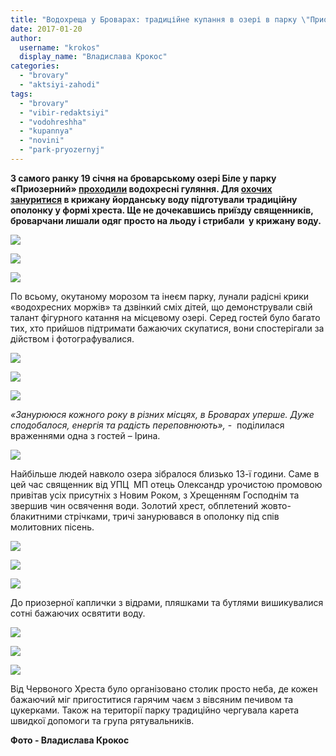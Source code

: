 ```yaml
---
title: "Водохреща у Броварах: традиційне купання в озері в парку \"Приозерний\"  - ФОТОРЕПОРТАЖ"
date: 2017-01-20
author: 
  username: "krokos"
  display_name: "Владислава Крокос"
categories: 
  - "brovary"
  - "aktsiyi-zahodi"
tags: 
  - "brovary"
  - "vibir-redaktsiyi"
  - "vodohreshha"
  - "kupannya"
  - "novini"
  - "park-pryozernyj"
---
```


**З самого ранку 19 січня на броварському озері Біле у парку «Приозерний» [проходили](https://mpz.brovary.org/novorichno-rizdvyani-zahody-tryvayut-u-brovarah-podiyi/) водохресні гуляння. Для [охочих зануритися](https://mpz.brovary.org/chy-mozhna-kupatysya-u-brovarskyh-ozerah-na-vodohreshhu-odnoznachnoyi-vidpovidi-nema/) в крижану йорданську воду підготували традиційну ополонку у формі хреста. Ще не дочекавшись приїзду священників, броварчани лишали одяг просто на льоду і стрибали  у крижану воду.**

[![](https://mpz.brovary.org/wp-content/uploads/2017/01/Vodohreshha-3.jpg)](https://mpz.brovary.org/wp-content/uploads/2017/01/Vodohreshha-3.jpg)

[![](https://mpz.brovary.org/wp-content/uploads/2017/01/Vodohreshha-20.jpg)](https://mpz.brovary.org/wp-content/uploads/2017/01/Vodohreshha-20.jpg)

[![](https://mpz.brovary.org/wp-content/uploads/2017/01/Vodohreshha-6.jpg)](https://mpz.brovary.org/wp-content/uploads/2017/01/Vodohreshha-6.jpg)

По всьому, окутаному морозом та інеєм парку, лунали радісні крики «водохресних моржів» та дзвінкий сміх дітей, що демонстрували свій талант фігурного катання на місцевому озері. Серед гостей було багато тих, хто прийшов підтримати бажаючих скупатися, вони спостерігали за дійством і фотографувалися.

[![](https://mpz.brovary.org/wp-content/uploads/2017/01/Vodohreshha-5.jpg)](https://mpz.brovary.org/wp-content/uploads/2017/01/Vodohreshha-5.jpg)

[![](https://mpz.brovary.org/wp-content/uploads/2017/01/Vodohreshha-8.jpg)](https://mpz.brovary.org/wp-content/uploads/2017/01/Vodohreshha-8.jpg)

[![](https://mpz.brovary.org/wp-content/uploads/2017/01/Vodohreshha-2.jpg)](https://mpz.brovary.org/wp-content/uploads/2017/01/Vodohreshha-2.jpg)

_«Занурююся кожного року в різних місцях, в Броварах уперше. Дуже сподобалося, енергія та радість переповнюють»,_ -  поділилася враженнями одна з гостей – Ірина.

[![](https://mpz.brovary.org/wp-content/uploads/2017/01/Vodohreshha-7.jpg)](https://mpz.brovary.org/wp-content/uploads/2017/01/Vodohreshha-7.jpg)

Найбільше людей навколо озера зібралося близько 13-ї години. Саме в цей час священник від УПЦ  МП отець Олександр урочистою промовою привітав усіх присутніх з Новим Роком, з Хрещенням Господнім та звершив чин освячення води. Золотий хрест, обплетений жовто-блакитними стрічками, тричі занурювався в ополонку під спів молитовних пісень.

[![](https://mpz.brovary.org/wp-content/uploads/2017/01/Vodohreshha-15.jpg)](https://mpz.brovary.org/wp-content/uploads/2017/01/Vodohreshha-15.jpg)

[![](https://mpz.brovary.org/wp-content/uploads/2017/01/Vodohreshha-17.jpg)](https://mpz.brovary.org/wp-content/uploads/2017/01/Vodohreshha-17.jpg)

[![](https://mpz.brovary.org/wp-content/uploads/2017/01/Vodohreshha-16.jpg)](https://mpz.brovary.org/wp-content/uploads/2017/01/Vodohreshha-16.jpg)

До приозерної каплички з відрами, пляшками та бутлями вишикувалися сотні бажаючих освятити воду.

[![](https://mpz.brovary.org/wp-content/uploads/2017/01/Vodohreshha-4.jpg)](https://mpz.brovary.org/wp-content/uploads/2017/01/Vodohreshha-4.jpg)

[![](https://mpz.brovary.org/wp-content/uploads/2017/01/Vodohreshha-9.jpg)](https://mpz.brovary.org/wp-content/uploads/2017/01/Vodohreshha-9.jpg)

[![](https://mpz.brovary.org/wp-content/uploads/2017/01/Vodohreshha-10.jpg)](https://mpz.brovary.org/wp-content/uploads/2017/01/Vodohreshha-10.jpg)

Від Червоного Хреста було організовано столик просто неба, де кожен бажаючий міг пригоститися гарячим чаєм з вівсяним печивом та цукерками. Також на території парку традиційно чергувала карета швидкої допомоги та група рятувальників.

**Фото - Владислава Крокос**
